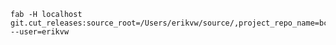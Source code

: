 

    fab -H localhost git.cut_releases:source_root=/Users/erikvw/source/,project_repo_name=bcpp,requirements_file=requirements_production.txt --user=erikvw
